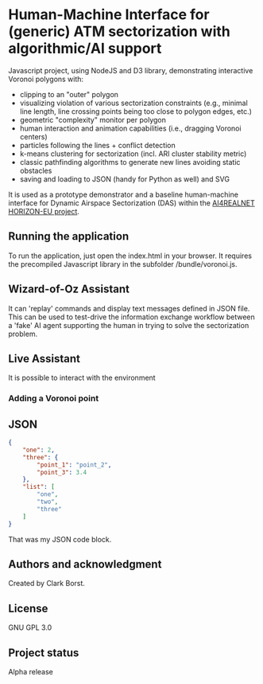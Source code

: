 # Human-Machine Interface for (generic) ATM sectorization with algorithmic/AI support

Javascript project, using NodeJS and D3 library, demonstrating interactive Voronoi polygons with:
- clipping to an "outer" polygon
- visualizing violation of various sectorization constraints (e.g., minimal line length, line crossing points being too close to polygon edges, etc.)
- geometric "complexity" monitor per polygon
- human interaction and animation capabilities (i.e., dragging Voronoi centers)
- particles following the lines + conflict detection
- k-means clustering for sectorization (incl. ARI cluster stability metric)
- classic pathfinding algorithms to generate new lines avoiding static obstacles
- saving and loading to JSON (handy for Python as well) and SVG

It is used as a prototype demonstrator and a baseline human-machine interface for Dynamic Airspace Sectorization (DAS) within the [AI4REALNET HORIZON-EU project](https://ai4realnet.eu/).

## Running the application

To run the application, just open the index.html in your browser. It requires the precompiled Javascript library in the subfolder /bundle/voronoi.js.  

## Wizard-of-Oz Assistant

It can 'replay' commands and display text messages defined in JSON file. This can be used to test-drive the information exchange workflow between a 'fake' AI agent supporting the human in
trying to solve the sectorization problem.

## Live Assistant

It is possible to interact with the environment

### Adding a Voronoi point

JSON
----

```json
{
    "one": 2,
    "three": {
        "point_1": "point_2",
        "point_3": 3.4
    },
    "list": [
        "one",
        "two",
        "three"
    ]
}
```

That was my JSON code block.




## Authors and acknowledgment
Created by Clark Borst.

## License
GNU GPL 3.0

## Project status
Alpha release









